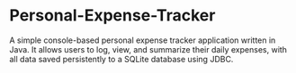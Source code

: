 # Personal-Expense-Tracker
A simple console-based personal expense tracker application written in Java. It allows users to log, view, and summarize their daily expenses, with all data saved persistently to a SQLite database using JDBC.

